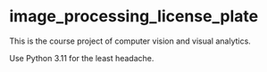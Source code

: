 # image_processing_license_plate
This is the course project of computer vision and visual analytics.

Use Python 3.11 for the least headache.
